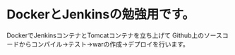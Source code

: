 # DockerとJenkinsの勉強用です。

DockerでJenkinsコンテナとTomcatコンテナを立ち上げて
Github上のソースコードからコンパイル→テスト→warの作成→デプロイを行います。

